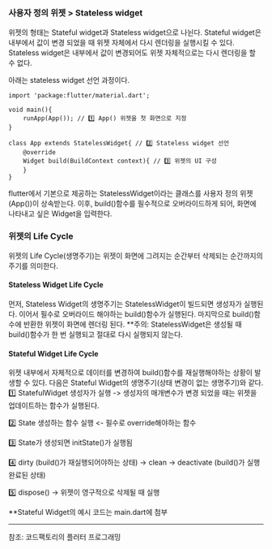 # 
### 사용자 정의 위젯 > Stateless widget
위젯의 형태는 Stateful widget과 Stateless widget으로 나뉜다. Stateful  widget은 내부에서 값이 변경 되었을 때 위젯 자체에서 다시 렌더링을 실행시킬 수 있다.  Stateless widget은 내부에서 값이 변경되어도 위젯 자체적으로는 다시 렌더링을 할 수 없다. 

아래는 stateless widget 선언 과정이다. 
```
import 'package:flutter/material.dart';

void main(){
	runApp(App()); // 1️⃣ App() 위젯을 첫 화면으로 지정
}

class App extends StatelessWidget{ // 2️⃣ Stateless widget 선언
	@override
	Widget build(BuildContext context){ // 3️⃣ 위젯의 UI 구성 
	}
}
```

flutter에서 기본으로 제공하는 StatelessWidget이라는 클래스를 사용자 정의 위젯(App())이 상속받는다. 이후, build()함수를 필수적으로 오버라이드하게 되어, 화면에 나타내고 싶은 Widget을 입력한다.

 ### 위젯의 Life Cycle 
위젯의 Life Cycle(생명주기)는 위젯이 화면에 그려지는 순간부터 삭제되는 순간까지의 주기를 의미한다. 

#### Stateless Widget Life Cycle
먼저, Stateless Widget의 생명주기는 StatelessWidget이 빌드되면 생성자가 실행된다. 이어서 필수로 오버라이드 해야하는 build()함수가 실행된다. 마지막으로 build()함수에 반환한 위젯이 화면에 렌더링 된다. 
**주의: StatelessWidget은 생성될 때 build()함수가 한 번 실행되고 절대로 다시 실행되지 않는다.

#### Stateful Widget Life Cycle
위젯 내부에서 자체적으로 데이터를 변경하여 build()함수를 재실행해야하는 상황이 발생할 수 있다.
다음은 Stateful Widget의 생명주기(상태 변경이 없는 생명주기)와 같다. 
1️⃣ StatefulWidget 생성자가 실행
	->  생성자의 매개변수가 변경 되었을 때는 위젯을 업데이트하는 함수가 실행된다. 
 
2️⃣ State 생성하는 함수 실행 <- 필수로 override해야하는 함수 

3️⃣ State가 생성되면 initState()가 실행됨

4️⃣ dirty (build()가 재실행되어야하는 상태) -> clean -> deactivate (build()가 실행 완료된 상태)

5️⃣ dispose() -> 위젯이 영구적으로 삭제될 때 실행

**Stateful Widget의 예시 코드는 main.dart에 첨부 

---------------
참조: 코드팩토리의 플러터 프로그래밍


